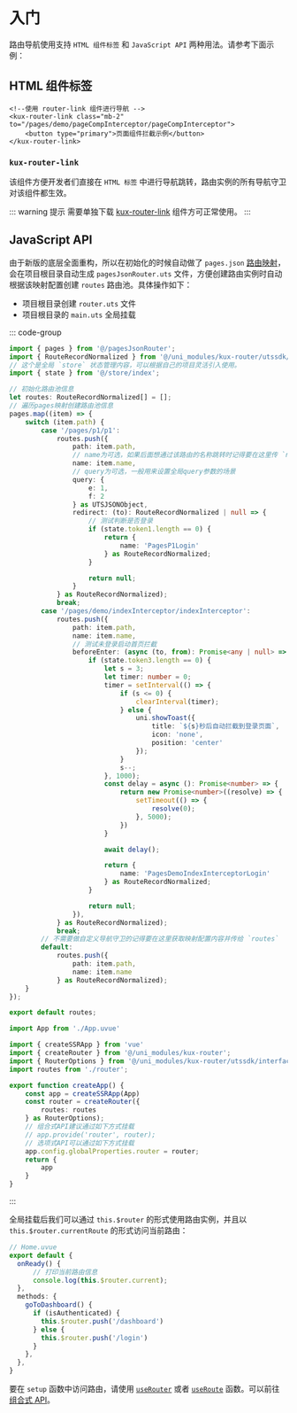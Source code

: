 # 入门
路由导航使用支持 `HTML 组件标签` 和 `JavaScript API` 两种用法。请参考下面示例：
## HTML 组件标签
```vue
<!--使用 router-link 组件进行导航 -->
<kux-router-link class="mb-2" to="/pages/demo/pageCompInterceptor/pageCompInterceptor">
    <button type="primary">页面组件拦截示例</button>
</kux-router-link>
```

### `kux-router-link`

该组件方便开发者们直接在 `HTML 标签` 中进行导航跳转，路由实例的所有导航守卫对该组件都生效。

::: warning 提示
需要单独下载 [kux-router-link](https://ext.dcloud.net.cn/plugin?id=17593) 组件方可正常使用。
:::

## JavaScript API
由于新版的底层全面重构，所以在初始化的时候自动做了 `pages.json` [路由映射](/guide/advanced/uni-router-map)，会在项目根目录自动生成 `pagesJsonRouter.uts` 文件，方便创建路由实例时自动根据该映射配置创建 `routes` 路由池。具体操作如下：
+ 项目根目录创建 `router.uts` 文件
+ 项目根目录的 `main.uts` 全局挂载

::: code-group

```ts [router.uts]
import { pages } from '@/pagesJsonRouter';
import { RouteRecordNormalized } from '@/uni_modules/kux-router/utssdk/interface';
// 这个是全局 `store` 状态管理内容，可以根据自己的项目灵活引入使用。
import { state } from '@/store/index';

// 初始化路由池信息
let routes: RouteRecordNormalized[] = [];
// 遍历pages映射创建路由池信息
pages.map((item) => {
    switch (item.path) {
        case '/pages/p1/p1':
            routes.push({
                path: item.path,
                // name为可选，如果后面想通过该路由的名称跳转时记得要在这里传 `name`
                name: item.name,
                // query为可选，一般用来设置全局query参数的场景
                query: {
                    e: 1,
                    f: 2
                } as UTSJSONObject,
                redirect: (to): RouteRecordNormalized | null => {
                    // 测试判断是否登录
                    if (state.token1.length == 0) {
                        return {
                            name: 'PagesP1Login'
                        } as RouteRecordNormalized;
                    }

                    return null;
                }
            } as RouteRecordNormalized);
            break;
        case '/pages/demo/indexInterceptor/indexInterceptor':
            routes.push({
                path: item.path,
                name: item.name,
                // 测试未登录启动首页拦截
                beforeEnter: (async (to, from): Promise<any | null> => {
                    if (state.token3.length == 0) {
                        let s = 3;
                        let timer: number = 0;
                        timer = setInterval(() => {
                            if (s <= 0) {
                                clearInterval(timer);
                            } else {
                                uni.showToast({
                                    title: `${s}秒后自动拦截到登录页面`,
                                    icon: 'none',
                                    position: 'center'
                                });
                            }
                            s--;
                        }, 1000);
                        const delay = async (): Promise<number> => {
                            return new Promise<number>((resolve) => {
                                setTimeout(() => {
                                    resolve(0);
                                }, 5000);
                            })
                        }

                        await delay();

                        return {
                            name: 'PagesDemoIndexInterceptorLogin'
                        } as RouteRecordNormalized;
                    }

                    return null;
                }),
            } as RouteRecordNormalized);
            break;
        // 不需要做自定义导航守卫的记得要在这里获取映射配置内容并传给 `routes`
        default:
            routes.push({
                path: item.path,
                name: item.name
            } as RouteRecordNormalized);
    }
});

export default routes;
```
```ts [main.uts]
import App from './App.uvue'

import { createSSRApp } from 'vue'
import { createRouter } from '@/uni_modules/kux-router';
import { RouterOptions } from '@/uni_modules/kux-router/utssdk/interface';
import routes from './router';

export function createApp() {
    const app = createSSRApp(App)
    const router = createRouter({
        routes: routes
    } as RouterOptions);
    // 组合式API建议通过如下方式挂载
    // app.provide('router', router);
    // 选项式API可以通过如下方式挂载
    app.config.globalProperties.router = router;
    return {
        app
    }
}
```

:::

全局挂载后我们可以通过 `this.$router` 的形式使用路由实例，并且以 `this.$router.currentRoute` 的形式访问当前路由：

```ts
// Home.uvue
export default {
  onReady() {
      // 打印当前路由信息
      console.log(this.$router.current);
  },
  methods: {
    goToDashboard() {
      if (isAuthenticated) {
        this.$router.push('/dashboard')
      } else {
        this.$router.push('/login')
      }
    },
  },
}
```

要在 `setup` 函数中访问路由，请使用 [`useRouter`](/api/#userouter) 或者 [`useRoute`](/api/#useroute) 函数。可以前往 [组合式 API](/guide/advanced/composition-api#在-setup-中访问路由和当前路由)。
